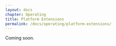 ```yaml
---
layout: docs
chapter: Operating
title: Platform Extensions
permalink: /docs/operating/platform-extensions/
---
```


Coming soon.

